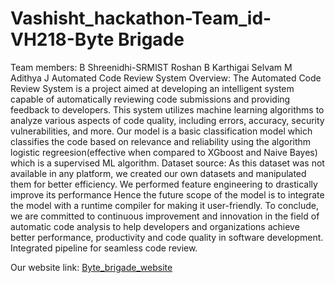# Vashisht_hackathon-Team_id-VH218-Byte Brigade
Team members:
B Shreenidhi-SRMIST
Roshan B
Karthigai Selvam M
Adithya J
Automated Code Review System Overview:
The Automated Code Review System is a project aimed at developing an intelligent system capable of automatically reviewing code submissions and providing feedback to developers. This system utilizes machine learning algorithms to analyze various aspects of code quality, including errors, accuracy, security vulnerabilities, and more. Our model is a basic classification model which classifies the code based on relevance and reliability using the algorithm logistic regreesion(effective when compared to XGboost and Naive Bayes) which is a supervised ML algorithm. Dataset source: As this dataset was not available in any platform, we created our own datasets and manipulated them for better efficiency. We performed feature engineering to drastically improve its performance Hence the future scope of the model is to integrate the model with a runtime compiler for making it user-friendly. To conclude, we are committed to continuous improvement and innovation in the field of automatic code analysis to help developers and organizations achieve better performance, productivity and code quality in software development. Integrated pipeline for seamless code review.

Our website link: [Byte_brigade_website](https://bytebrigades.framer.website/)
